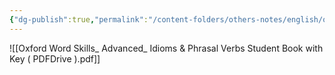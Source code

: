 ```yaml
---
{"dg-publish":true,"permalink":"/content-folders/others-notes/english/oxford-word-skills-advanced-idioms-and-phrasal-verbs-student-book-with-key-pdf-drive/","title":"Oxford Word Skills_ Advanced_ Idioms & Phrasal Verbs Student Book with Key ( PDFDrive ).pdf"}
---
```



![[Oxford Word Skills_ Advanced_ Idioms & Phrasal Verbs Student Book with Key ( PDFDrive ).pdf]]
